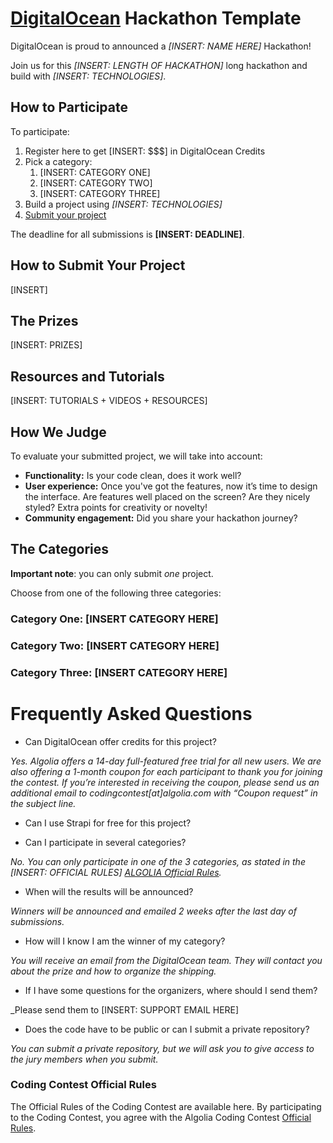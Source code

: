 # [DigitalOcean](https://digitalocean.com) Hackathon Template

DigitalOcean is proud to announced a *[INSERT: NAME HERE]* Hackathon!

Join us for this *[INSERT: LENGTH OF HACKATHON]* long hackathon and build with *[INSERT: TECHNOLOGIES]*.

## How to Participate

To participate:

1. Register here to get [INSERT: $$$] in DigitalOcean Credits 
2. Pick a category:
   1. [INSERT: CATEGORY ONE]
   2. [INSERT: CATEGORY TWO]
   3. [INSERT: CATEGORY THREE]
3. Build a project using *[INSERT: TECHNOLOGIES]*
4. [Submit your project](#how-to-submit-your-project)

The deadline for all submissions is **[INSERT: DEADLINE]**. 

## How to Submit Your Project

[INSERT]

## The Prizes

[INSERT: PRIZES]

## Resources and Tutorials

[INSERT: TUTORIALS + VIDEOS + RESOURCES]

## How We Judge

To evaluate your submitted project, we will take into account:
- **Functionality:** Is your code clean, does it work well?
- **User experience:** Once you've got the features, now it’s time to design the interface. Are features well placed on the screen? Are they nicely styled? Extra points for creativity or novelty!
- **Community engagement:** Did you share your hackathon journey?

## The Categories

**Important note**: you can only submit _one_ project. 

Choose from one of the following three categories:

### Category One: [INSERT CATEGORY HERE]
### Category Two: [INSERT CATEGORY HERE]
### Category Three: [INSERT CATEGORY HERE]

# Frequently Asked Questions

- Can DigitalOcean offer credits for this project?

_Yes. Algolia offers a 14-day full-featured free trial for all new users. We are also offering a 1-month coupon for each participant to thank you for joining the contest. If you’re interested in receiving the coupon, please send us an additional email to codingcontest[at]algolia.com with “Coupon request” in the subject line._

- Can I use Strapi for free for this project?

-  Can I participate in several categories?

_No. You can only participate in one of the 3 categories, as stated in the [INSERT: OFFICIAL RULES] [ALGOLIA Official Rules](https://drive.google.com/file/d/1tO_zOR_noyTxfkpB18gI6MNmcSu9TWRs/view?usp=sharing)._

- When will the results will be announced?

_Winners will be announced and emailed 2 weeks after the last day of submissions._

- How will I know I am the winner of my category?

_You will receive an email from the DigitalOcean team. They will contact you about the prize and how to organize the shipping._

- If I have some questions for the organizers, where should I send them?

_Please send them to [INSERT: SUPPORT EMAIL HERE]

- Does the code have to be public or can I submit a private repository?

_You can submit a private repository, but we will ask you to give access to the jury members when you submit._

### Coding Contest Official Rules

The Official Rules of the Coding Contest are available here. By participating to the Coding Contest, you agree with the Algolia Coding Contest [Official Rules](https://drive.google.com/file/d/1tO_zOR_noyTxfkpB18gI6MNmcSu9TWRs/view?usp=sharing).
